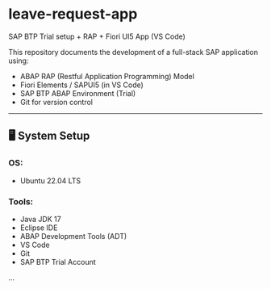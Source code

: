# leave-request-app
SAP BTP Trial setup + RAP + Fiori UI5 App (VS Code)

This repository documents the development of a full-stack SAP application using:
- ABAP RAP (Restful Application Programming) Model
- Fiori Elements / SAPUI5 (in VS Code)
- SAP BTP ABAP Environment (Trial)
- Git for version control

---

## 🖥️ System Setup

### OS:
- Ubuntu 22.04 LTS

### Tools:
- Java JDK 17
- Eclipse IDE
- ABAP Development Tools (ADT)
- VS Code
- Git
- SAP BTP Trial Account

...
